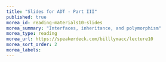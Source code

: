 ```yaml
---
title: "Slides for ADT - Part III"
published: true
morea_id: reading-materials10-slides
morea_summary: "Interfaces, inheritance, and polymorphism"
morea_type: reading
morea_url: https://speakerdeck.com/billlymacc/lecture10
morea_sort_order: 2
morea_labels:
---
```

